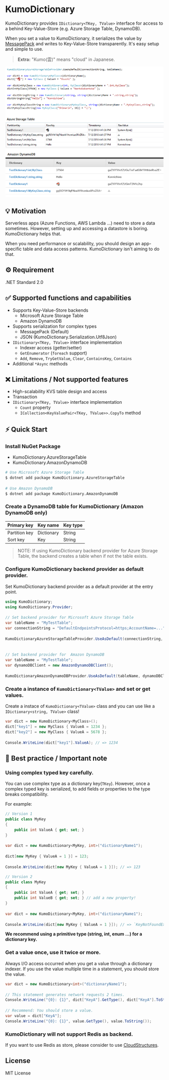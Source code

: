 # KumoDictionary
KumoDictionary provides `IDictionary<TKey, TValue>` interface for access to a behind Key-Value-Store (e.g. Azure Storage Table, DynamoDB).

When you set a value to KumoDictionary, it serializes the value by [MessagePack](https://github.com/neuecc/MessagePack-CSharp/) and writes to Key-Value-Store transparently. It's easy setup and simple to use.

> **Extra:** "Kumo(雲)" means "cloud" in Japanese.

![](docs/images/SampleCodeImage.png)

## 💡 Motivation
Serverless apps (Azure Functions, AWS Lambda ...) need to store a data sometimes. However, setting up and accessing a datastore is boring. KumoDictionary helps that.

When you need performance or scalability, you should design an app-specific table and data access patterns. KumoDictionary isn't aiming to do that.

## ⚙ Requirement
.NET Standard 2.0

## ✅ Supported functions and capabilities
- Supports Key-Value-Store backends
    - Microsoft Azure Storage Table
    - Amazon DynamoDB
- Supports serialization for complex types
    - MessagePack (Default) 
    - JSON (KumoDictionary.Serialization.Utf8Json)
- `IDictionary<TKey, TValue>` interface implementation
    - Indexer access (getter/setter)
    - `GetEnumerator` (`foreach` support)
    - `Add`, `Remove`, `TryGetValue`, `Clear`, `ContainsKey`, `Contains`
- Additional `*Async` methods

## ❌ Limitations / Not supported features
- High-scalability KVS table design and access
- Transaction
- `IDictionary<TKey, TValue>` interface implementation
    - `Count` property 
    - `ICollection<KeyValuePair<TKey, TValue>>.CopyTo` method

## ⚡ Quick Start
### Install NuGet Package

- KumoDictionary.AzureStorageTable
- KumoDictionary.AmazonDynamoDB

```sh
# Use Microsoft Azure Storage Table
$ dotnet add package KumoDictionary.AzureStorageTable

# Use Amazon DynamoDB
$ dotnet add package KumoDictionary.AmazonDynamoDB
```

### Create a DynamoDB table for KumoDictionary (Amazon DynamoDB only)

|Primary key|Key name|Key type|
| --- | --- | --- |
|Partition key|Dictionary|String|
|Sort key|Key|String|

> NOTE: If using KumoDictionary backend provider for Azure Storage Table, the backend creates a table when if not the table exists.

### Configure KumoDictionary backend provider as default provider.

Set KumoDictionary backend provider as a default provider at the entry point.

```csharp
using KumoDictionary;
using KumoDictionary.Provider;

// Set backend provider for Microsoft Azure Storage Table
var tableName = "MyTestTable";
var connectionString = "DefaultEndpointsProtocol=https;AccountName=...";

KumoDictionaryAzureStorageTableProvider.UseAsDefault(connectionString, tableName);


// Set backend provider for  Amazon DynamoDB
var tableName = "MyTestTable";
var dynamoDBClient = new AmazonDynamoDBClient();

KumoDictionaryAmazonDynamoDBProvider.UseAsDefault(tableName, dynamoDBClient);
```

### Create a instance of `KumoDictionary<TValue>` and set or get values.

Create a instace of `KumoDictionary<TValue>` class and you can use like a `IDictionary<string, TValue>` class!

```csharp
var dict = new KumoDictionary<MyClass>();
dict["key1"] = new MyClass { ValueA = 1234 };
dict["key2"] = new MyClass { ValueA = 5678 };

Console.WriteLine(dict["key1"].ValueA); // => 1234
```

## 📝 Best practice / Important note
### Using complex typed key carefully.
You can use complex type as a dictionary key(`TKey`). However, once a complex typed key is serialized, to add fields or properties to the type breaks compatibility.

For example:
```csharp
// Version 1
public class MyKey
{
    public int ValueA { get; set; }
}

var dict = new KumoDictionary<MyKey, int>("dictionaryName1");

dict[new MyKey { ValueA = 1 }] = 123;

Console.WriteLine(dict[new MyKey { ValueA = 1 }]); // => 123
```

```csharp
// Version 2
public class MyKey
{
    public int ValueA { get; set; }
    public int ValueB { get; set; } // add a new property!
}

var dict = new KumoDictionary<MyKey, int>("dictionaryName1");

Console.WriteLine(dict[new MyKey { ValueA = 1 }]); // => `KeyNotFoundException`
```

**We recommend using a primitive type (string, int, enum ...) for a dictionary key.**

### Get a value once, use it twice or more.
Always I/O access occurred when you get a value through a dictionary indexer. If you use the value multiple time in a statement, you should store the value.

```csharp
var dict = new KumoDictionary<int>("dictionaryName1");

// This statement generates network requests 2 times.
Console.WriteLine("{0}: {1}", dict["KeyA"].GetType(), dict["KeyA"].ToString());

// Recommend: You should store a value.
var value = dict["KeyA"];
Console.WriteLine("{0}: {1}", value.GetType(), value.ToString());
```

### KumoDictionary will not support Redis as backend.
If you want to use Redis as store, please consider to use [CloudStructures](https://github.com/neuecc/CloudStructures).

## License
MIT License